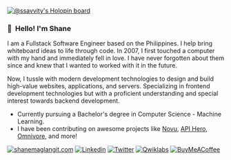 [![@ssavvity's Holopin board](https://holopin.io/api/user/board?user=ssavvity)](https://holopin.io/@ssavvity)

### 👋 &nbsp;Hello! I'm Shane
I am a Fullstack Software Engineer based on the Philippines. I help bring whiteboard ideas to life through code. In 2007, I first touched a computer with my hand and immediately fell in love. I have never forgotten about them since and knew that I wanted to worked with it in the future.

Now, I tussle with modern development technologies to design and build high-value websites, applications, and servers. Specializing in frontend development technologies but with a proficient understanding and special interest towards backend development.

- Currently pursuing a Bachelor's degree in Computer Science - Machine Learning.
- I have been contributing on awesome projects like [Novu](https://github.com/novuhq/novu), [API Hero](https://github.com/apihero-run), [Omnivore](https://github.com/omnivore-app/omnivore), and more!

[![shanemaglangit.com](https://img.shields.io/badge/-shanemaglangit\.com-222222?style=flat&logo=google-chrome&logoColor=F26C4F&link=https://www.shanemaglangit.com)](https://www.shanemaglangit.com)
[![Linkedin](https://img.shields.io/badge/-LinkedIn-0e76a8?style=flat&logo=Linkedin&logoColor=white&link=https://www.linkedin.com/in/shanemaglangit/)](https://www.linkedin.com/in/shanemaglangit/)
[![Twitter](https://img.shields.io/badge/-Twitter-4c8bf5?style=flat&logo=Twitter&logoColor=white&link=https://twitter.com/ShaneMaglangit)](https://twitter.com/ShaneMaglangit)
[![Qwiklabs](https://img.shields.io/badge/-Qwiklabs-4c8bf5?style=flat&logo=Qwiklabs&logoColor=white&link=https://google.qwiklabs.com/public_profiles/d7a5aafa-4282-47ee-b4fd-bad3c253a9c9)](https://google.qwiklabs.com/public_profiles/d7a5aafa-4282-47ee-b4fd-bad3c253a9c9)
[![BuyMeACoffee](https://img.shields.io/badge/-BuyMeACoffee-gold?style=flat&logo=Buymeacoffee&logoColor=black&link=https://www.buymeacoffee.com/shanemaglangit)](https://www.buymeacoffee.com/shanemaglangit)
